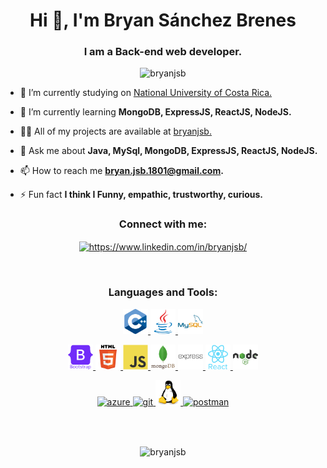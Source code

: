 <h1 align="center">Hi 👋, I'm Bryan Sánchez Brenes</h1>
<h3 align="center">I am a Back-end web developer.</h3>

<p align="center"> <img src="https://komarev.com/ghpvc/?username=bryanjsb&label=Profile%20views&color=2abb84&style=flat" alt="bryanjsb" /> </p>



- 🔭 I’m currently studying on [National University of Costa Rica.](www.una.ac.cr)

- 🌱 I’m currently learning **MongoDB, ExpressJS, ReactJS, NodeJS.**

- 👨‍💻 All of my projects are available at [bryanjsb.](https://github.com/bryanjsb)

- 💬 Ask me about **Java, MySql, MongoDB, ExpressJS, ReactJS, NodeJS.**

- 📫 How to reach me **bryan.jsb.1801@gmail.com.**

- ⚡ Fun fact **I think I Funny, empathic, trustworthy, curious.**

<h3 align="center">Connect with me:</h3>
<p align="center">
  <a href="https://linkedin.com/bryanjsb/" target="blank"
    ><img
      align="center"
      src="https://cdn.jsdelivr.net/npm/simple-icons@3.0.1/icons/linkedin.svg"
      alt="https://www.linkedin.com/in/bryanjsb/"
      height="30"
      width="40"
  /></a>
</p>
</br>

<h3 align="center">Languages and Tools:</h3>

<p align="center">
  <a href="https://www.w3schools.com/cpp/" target="_blank">
    <img
      src="https://raw.githubusercontent.com/devicons/devicon/master/icons/cplusplus/cplusplus-original.svg"
      alt="cplusplus"
      width="40"
      height="40"
    />
  </a>

  <a href="https://www.java.com" target="_blank">
    <img
      src="https://raw.githubusercontent.com/devicons/devicon/master/icons/java/java-original.svg"
      alt="java"
      width="40"
      height="40"
    />
  </a>

  <a href="https://www.mysql.com/" target="_blank">
    <img
      src="https://raw.githubusercontent.com/devicons/devicon/master/icons/mysql/mysql-original-wordmark.svg"
      alt="mysql"
      width="40"
      height="40"
    />
  </a>
</p>

<p align="center">
  <a href="https://getbootstrap.com" target="_blank">
    <img
      src="https://raw.githubusercontent.com/devicons/devicon/master/icons/bootstrap/bootstrap-plain-wordmark.svg"
      alt="bootstrap"
      width="40"
      height="40"
    />
  </a>

  <a href="https://www.w3.org/html/" target="_blank">
    <img
      src="https://raw.githubusercontent.com/devicons/devicon/master/icons/html5/html5-original-wordmark.svg"
      alt="html5"
      width="40"
      height="40"
    />
  </a>
  <a
    href="https://developer.mozilla.org/en-US/docs/Web/JavaScript"
    target="_blank"
  >
    <img
      src="https://raw.githubusercontent.com/devicons/devicon/master/icons/javascript/javascript-original.svg"
      alt="javascript"
      width="40"
      height="40"
    />
  </a>
  <a href="https://www.mongodb.com/" target="_blank">
    <img
      src="https://raw.githubusercontent.com/devicons/devicon/master/icons/mongodb/mongodb-original-wordmark.svg"
      alt="mongodb"
      width="40"
      height="40"
    />
  </a>
  <a href="https://expressjs.com" target="_blank">
    <img
      src="https://raw.githubusercontent.com/devicons/devicon/master/icons/express/express-original-wordmark.svg"
      alt="express"
      width="40"
      height="40"
    />
  </a>
  <a href="https://reactjs.org/" target="_blank">
    <img
      src="https://raw.githubusercontent.com/devicons/devicon/master/icons/react/react-original-wordmark.svg"
      alt="react"
      width="40"
      height="40"
    />
  </a>
  <a href="https://nodejs.org" target="_blank">
    <img
      src="https://raw.githubusercontent.com/devicons/devicon/master/icons/nodejs/nodejs-original-wordmark.svg"
      alt="nodejs"
      width="40"
      height="40"
    />
  </a>
</p>

<p align="center">
  <a href="https://azure.microsoft.com/en-in/" target="_blank">
    <img
      src="https://www.vectorlogo.zone/logos/microsoft_azure/microsoft_azure-icon.svg"
      alt="azure"
      width="40"
      height="40"
    />
  </a>

  <a href="https://git-scm.com/" target="_blank">
    <img
      src="https://www.vectorlogo.zone/logos/git-scm/git-scm-icon.svg"
      alt="git"
      width="40"
      height="40"
    />
  </a>

  <a href="https://www.linux.org/" target="_blank">
    <img
      src="https://raw.githubusercontent.com/devicons/devicon/master/icons/linux/linux-original.svg"
      alt="linux"
      width="40"
      height="40"
    />
  </a>

  <a href="https://postman.com" target="_blank">
    <img
      src="https://www.vectorlogo.zone/logos/getpostman/getpostman-icon.svg"
      alt="postman"
      width="40"
      height="40"
    />
  </a>
</p>
</br></br>
<!--/////////////////////////////////////////////////-->
<p align="center"> 
  <img
    align="center"
    src="https://github-readme-stats.vercel.app/api/top-langs?username=bryanjsb&show_icons=true&theme=dark&title_color=3eb16a&locale=en&layout=compact"
    alt="bryanjsb"
  />
</p>

<!--
<p>
  &nbsp;<img
    align="center"
    src="https://github-readme-stats.vercel.app/api?username=bryanjsb&show_icons=true&locale=en"
    alt="bryanjsb"
  />
</p>

<p align="center">
  <a href="https://github.com/ryo-ma/github-profile-trophy"
    ><img
      src="https://github-profile-trophy.vercel.app/?username=bryanjsb"
      alt="bryanjsb"
  /></a>
</p>
<p>
  <img
    align="center"
    src="https://github-readme-streak-stats.herokuapp.com/?user=bryanjsb&"
    alt="bryanjsb"
  />
</p>
-->
